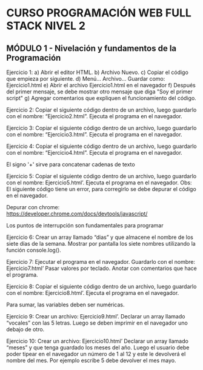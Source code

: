 # CURSO PROGRAMACIÓN WEB FULL STACK NIVEL 2
## MÓDULO 1 - Nivelación y fundamentos de la Programación

Ejercicio 1:
a) Abrir el editor HTML.
b) Archivo Nuevo.
c) Copiar el código que empieza por <!DOCTYPE html> siguiente.
d) Menú... Archivo... Guardar como: Ejercicio1.html
e) Abrir el archivo Ejercicio1.html en el navegador
f) Después del primer mensaje, se debe mostrar otro mensaje que diga "Soy el primer
script"
g) Agregar comentarios que expliquen el funcionamiento del código.

<!DOCTYPE html>
<html>
<head>
<title>Ejercicio 1 </title>
</head>
<body>
<script>
document.writeln("Hola Mundo!");
</script>
</body>
</html>


Ejercicio 2:
Copiar el siguiente código dentro de un archivo, luego guardarlo con el nombre:
“Ejercicio2.html”. Ejecuta el programa en el navegador.

<!DOCTYPE html>
<html>
<body>
<script>
let A, B;
A = 9;
B = 7;
resultado = A + B;
alert (`La suma de A+B es: ${resultado} ` );
alert (`La diferencia de A-B es: ${A-B} ` );
alert (`La multiplicación de AxB es: ${A*B} ` );
alert (`La división de A/B es: ${resultado=A/B} ` );
</script>
</body>
</html>


Ejercicio 3:
Copiar el siguiente código dentro de un archivo, luego guardarlo con el nombre:
“Ejercicio3.html”. Ejecuta el programa en el navegador.

<!DOCTYPE html>
<html>
<body>
<script>
let num1=0;
let num2=0;
num1 = num1 + 3;
num2 = num2 + 7;
alert (`El primer numero ahora es ${num1} `);
alert (`El segundo numero ahora es ${num2} ` );
</script>
</body>
</html>


Ejercicio 4:
Copiar el siguiente código dentro de un archivo, luego guardarlo con el nombre:
“Ejercicio4.html”. Ejecuta el programa en el navegador.

<html>
<body>
<script type="text/javascript">

    const A = "Hola";
let B = " mundo!";
document.write("Constante A contiene " + A );
document.write("</br>");
document.write("Variable B contiene " + B );
document.write("</br>");
document.write(A + B );
</script>
<p>El signo '+' sirve para concatenar cadenas de texto</p>
</body>
</html>

Ejercicio 5:
Copiar el siguiente código dentro de un archivo, luego guardarlo con el nombre:
Ejercicio5.html’. Ejecuta el programa en el navegador.
Obs: El siguiente código tiene un error, para corregirlo se debe depurar el código en el
navegador.

Depurar con chrome: https://developer.chrome.com/docs/devtools/javascript/
<!DOCTYPE html>
<html><body>
<script type="text/javascript">
let a, b;
a = 3; b = 7;
resultado = a * b;
document.write(`Variable a contiene ${a} <br> ` );
document.write(`Variable b contiene ${b} <br> ` );
document.write(`El producto de a por b es ${result} `);
</script>
<p>Los puntos de interrupción son fundamentales para programar</p>
</body>
</html>

Ejercicio 6:
Crear un array llamado “dias” y que almacene el nombre de los siete días de la semana.
Mostrar por pantalla los siete nombres utilizando la función console.log().

Ejercicio 7:
Ejecutar el programa en el navegador. Guardarlo con el nombre: Ejercicio7.html’ Pasar
valores por teclado. Anotar con comentarios que hace el programa.

<!DOCTYPE html>
<html>
<body>
<script>
let dato, resultado;
val1 = window.prompt("Introduce tu nombre", "...");
val2 = window.prompt("Introduce tu apellido", "...");
resultado = `Concatenado tu nombre y apellido es: ${val1} ${val2} ` ;
document.write(resultado);
</script>
</body>
</html>

Ejercicio 8:
Copiar el siguiente código dentro de un archivo, luego guardarlo con el nombre:
Ejercicio8.html’. Ejecuta el programa en el navegador.

<!DOCTYPE html>
<html>
<head><meta charset="utf-8"></head>
<body>
<script>
let val1, val2, num1, num2;
val1 = window.prompt("Introduce primer número ?", "0");
num1 = parseInt(val1); // El método parseInt analiza un valor como una
cadena y devuelve el primer entero.
https://www.w3schools.com/jsref/jsref_parseint.asp
val2 = window.prompt("Introduce segundo número ?", "0");
num2 = parseInt(val2);
let resultado = num1 + num2;
document.write(`<br/> <br/> La suma es ${resultado} ` );
</script>
<p>Para sumar, las variables deben ser numéricas.</p>
</body>
</html>

Ejercicio 9:
Crear un archivo: Ejercicio9.html’. Declarar un array llamado “vocales” con las 5 letras.
Luego se deben imprimir en el navegador uno debajo de otro.

Ejercicio 10:
Crear un archivo: Ejercicio10.html’ Declarar un array llamado “meses” y que tenga
guardado los meses del año. Luego el usuario debe poder tipear en el navegador un
número de 1 al 12 y este le devolverá el nombre del mes. Por ejemplo escribe 5 debe
devolver el mes mayo.
